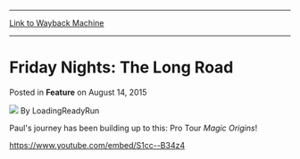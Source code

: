 
---
[Link to Wayback Machine](https://web.archive.org/web/20150815182427/http://magic.wizards.com/en/articles/archive/feature/friday-nights-long-road-2015-08-14)

[_metadata_:wayback_url]:- "http://magic.wizards.com/en/articles/archive/feature/friday-nights-long-road-2015-08-14"
[_metadata_:wayback_raw_url]:- "https://web.archive.org/web/20150815182427id_/http://magic.wizards.com/en/articles/archive/feature/friday-nights-long-road-2015-08-14"
[_metadata_:wayback_capture_timestamp]:- "2015-08-15 18:24:27+00:00"
[_metadata_:description]:- "Paul's journey has been building up to this: Pro Tour Magic Origins!"
[_metadata_:generator]:- "Drupal 7 (http://drupal.org)"
---


Friday Nights: The Long Road
============================



 Posted in **Feature**
 on August 14, 2015 






![](https://media.magic.wizards.com/styles/auth_small/public/images/person/lrrbiopic.png)
By LoadingReadyRun










Paul's journey has been building up to this: Pro Tour *Magic Origins*!


<https://www.youtube.com/embed/S1cc--B34z4>







